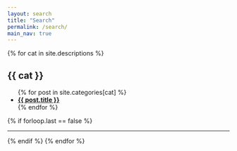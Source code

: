 ```yaml
---
layout: search
title: "Search"
permalink: /search/
main_nav: true
---
```


{% for cat in site.descriptions %}
  <h2 id="{{cat}}">{{ cat }}</h2>
  <ul class="posts-list">
  {% for post in site.categories[cat] %}
    <li>
      <strong>
        <a href="{{ post.url | prepend: site.baseurl }}">{{ post.title }}</a>
      </strong>
    </li>
  {% endfor %}
  </ul>
  {% if forloop.last == false %}<hr>{% endif %}
{% endfor %}
<br>
